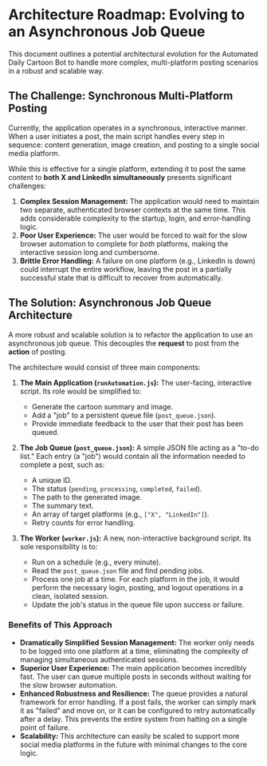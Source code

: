 # Architecture Roadmap: Evolving to an Asynchronous Job Queue

This document outlines a potential architectural evolution for the Automated Daily Cartoon Bot to handle more complex, multi-platform posting scenarios in a robust and scalable way.

## The Challenge: Synchronous Multi-Platform Posting

Currently, the application operates in a synchronous, interactive manner. When a user initiates a post, the main script handles every step in sequence: content generation, image creation, and posting to a single social media platform.

While this is effective for a single platform, extending it to post the same content to **both X and LinkedIn simultaneously** presents significant challenges:

1.  **Complex Session Management:** The application would need to maintain two separate, authenticated browser contexts at the same time. This adds considerable complexity to the startup, login, and error-handling logic.
2.  **Poor User Experience:** The user would be forced to wait for the slow browser automation to complete for *both* platforms, making the interactive session long and cumbersome.
3.  **Brittle Error Handling:** A failure on one platform (e.g., LinkedIn is down) could interrupt the entire workflow, leaving the post in a partially successful state that is difficult to recover from automatically.

## The Solution: Asynchronous Job Queue Architecture

A more robust and scalable solution is to refactor the application to use an asynchronous job queue. This decouples the **request** to post from the **action** of posting.

The architecture would consist of three main components:

1.  **The Main Application (`runAutomation.js`):** The user-facing, interactive script. Its role would be simplified to:
    *   Generate the cartoon summary and image.
    *   Add a "job" to a persistent queue file (`post_queue.json`).
    *   Provide immediate feedback to the user that their post has been queued.

2.  **The Job Queue (`post_queue.json`):** A simple JSON file acting as a "to-do list." Each entry (a "job") would contain all the information needed to complete a post, such as:
    *   A unique ID.
    *   The status (`pending`, `processing`, `completed`, `failed`).
    *   The path to the generated image.
    *   The summary text.
    *   An array of target platforms (e.g., `["X", "LinkedIn"]`).
    *   Retry counts for error handling.

3.  **The Worker (`worker.js`):** A new, non-interactive background script. Its sole responsibility is to:
    *   Run on a schedule (e.g., every minute).
    *   Read the `post_queue.json` file and find pending jobs.
    *   Process one job at a time. For each platform in the job, it would perform the necessary login, posting, and logout operations in a clean, isolated session.
    *   Update the job's status in the queue file upon success or failure.

### Benefits of This Approach

*   **Dramatically Simplified Session Management:** The worker only needs to be logged into one platform at a time, eliminating the complexity of managing simultaneous authenticated sessions.
*   **Superior User Experience:** The main application becomes incredibly fast. The user can queue multiple posts in seconds without waiting for the slow browser automation.
*   **Enhanced Robustness and Resilience:** The queue provides a natural framework for error handling. If a post fails, the worker can simply mark it as "failed" and move on, or it can be configured to retry automatically after a delay. This prevents the entire system from halting on a single point of failure.
*   **Scalability:** This architecture can easily be scaled to support more social media platforms in the future with minimal changes to the core logic.
